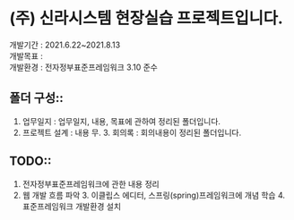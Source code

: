 # (주) 신라시스템 현장실습 프로젝트입니다.
개발기간 : 2021.6.22~2021.8.13 <br>
개발목표 : <br>
개발환경 : 전자정부표준프레임워크 3.10 준수 <br>

## 폴더 구성::
   1. 업무일지 : 업무일지, 내용, 목표에 관하여 정리된 폴더입니다.
   2. 프로젝트 설계 : 내용 무. 
    3. 회의록 : 회의내용이 정리된 폴더입니다.
## TODO::
   1. 전자정부표준프레임워크에 관한 내용 정리
   2. 웹 개발 흐름 파악
    3. 이클립스 에디터, 스프링(spring)프레임워크에 개념 학습
    4. 표준프레임워크 개발환경 설치
